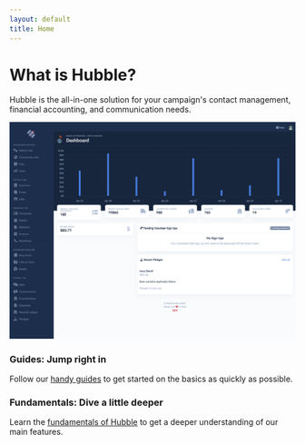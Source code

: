 ```yaml
---
layout: default
title: Home
---
```


# What is Hubble?

Hubble is the all-in-one solution for your campaign's contact management, financial accounting, and communication needs.

![Screenshot of Hubble](/assets/images/screenshots/main.png)

### Guides: Jump right in

Follow our [handy guides](/guides/index) to get started on the basics as quickly as possible.

### Fundamentals: Dive a little deeper

Learn the [fundamentals of Hubble](/fundamentals/index) to get a deeper understanding of our main features.
